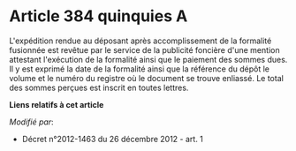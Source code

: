 # Article 384 quinquies A

L'expédition rendue au déposant après accomplissement de la formalité fusionnée est revêtue par le service de la publicité
foncière d'une mention attestant l'exécution de la formalité ainsi que le paiement des sommes dues. Il y est exprimé la date
de la formalité ainsi que la référence du dépôt le volume et le numéro du registre où le document se trouve enliassé. Le
total des sommes perçues est inscrit en toutes lettres.

**Liens relatifs à cet article**

_Modifié par_:

  - Décret n°2012-1463 du 26 décembre 2012 - art. 1
